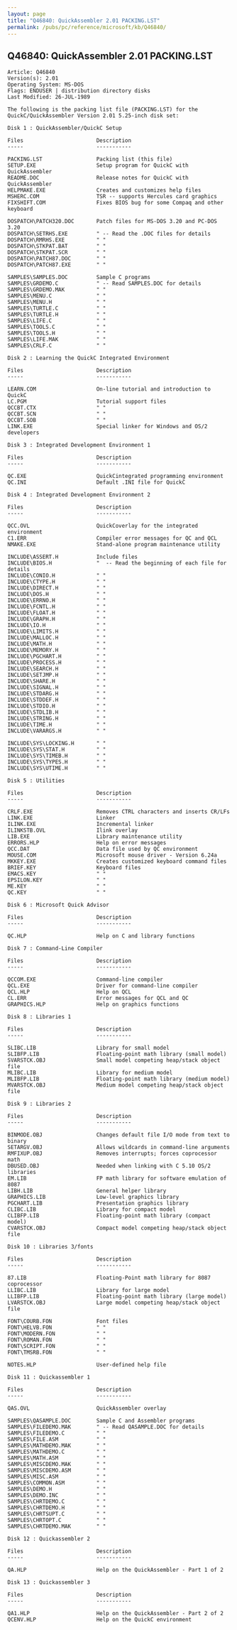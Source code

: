 ```yaml
---
layout: page
title: "Q46840: QuickAssembler 2.01 PACKING.LST"
permalink: /pubs/pc/reference/microsoft/kb/Q46840/
---
```


## Q46840: QuickAssembler 2.01 PACKING.LST

	Article: Q46840
	Version(s): 2.01
	Operating System: MS-DOS
	Flags: ENDUSER | distribution directory disks
	Last Modified: 26-JUL-1989
	
	The following is the packing list file (PACKING.LST) for the
	QuickC/QuickAssembler Version 2.01 5.25-inch disk set:
	
	Disk 1 : QuickAssembler/QuickC Setup
	
	Files                       Description
	-----                       -----------
	
	PACKING.LST                 Packing list (this file)
	SETUP.EXE                   Setup program for QuickC with QuickAssembler
	README.DOC                  Release notes for QuickC with QuickAssembler
	HELPMAKE.EXE                Creates and customizes help files
	MSHERC.COM                  TSR -- supports Hercules card graphics
	FIXSHIFT.COM                Fixes BIOS bug for some Compaq and other keyboard
	
	DOSPATCH\PATCH320.DOC       Patch files for MS-DOS 3.20 and PC-DOS 3.20
	DOSPATCH\SETRHS.EXE         " -- Read the .DOC files for details
	DOSPATCH\RMRHS.EXE          " "
	DOSPATCH\STKPAT.BAT         " "
	DOSPATCH\STKPAT.SCR         " "
	DOSPATCH\PATCH87.DOC        " "
	DOSPATCH\PATCH87.EXE        " "
	
	SAMPLES\SAMPLES.DOC         Sample C programs
	SAMPLES\GRDEMO.C            " -- Read SAMPLES.DOC for details
	SAMPLES\GRDEMO.MAK          " "
	SAMPLES\MENU.C              " "
	SAMPLES\MENU.H              " "
	SAMPLES\TURTLE.C            " "
	SAMPLES\TURTLE.H            " "
	SAMPLES\LIFE.C              " "
	SAMPLES\TOOLS.C             " "
	SAMPLES\TOOLS.H             " "
	SAMPLES\LIFE.MAK            " "
	SAMPLES\CRLF.C              " "
	
	Disk 2 : Learning the QuickC Integrated Environment
	
	Files                       Description
	-----                       -----------
	
	LEARN.COM                   On-line tutorial and introduction to QuickC
	LC.PGM                      Tutorial support files
	QCCBT.CTX                   " "
	QCCBT.SCN                   " "
	QCCBT.SOB                   " "
	LINK.EXE                    Special linker for Windows and OS/2 developers
	
	Disk 3 : Integrated Development Environment 1
	
	Files                       Description
	-----                       -----------
	
	QC.EXE                      QuickCintegrated programming environment
	QC.INI                      Default .INI file for QuickC
	
	Disk 4 : Integrated Development Environment 2
	
	Files                       Description
	-----                       -----------
	
	QCC.OVL                     QuickCoverlay for the integrated environment
	C1.ERR                      Compiler error messages for QC and QCL
	NMAKE.EXE                   Stand-alone program maintenance utility
	
	INCLUDE\ASSERT.H            Include files
	INCLUDE\BIOS.H              "  -- Read the beginning of each file for details
	INCLUDE\CONIO.H             " "
	INCLUDE\CTYPE.H             " "
	INCLUDE\DIRECT.H            " "
	INCLUDE\DOS.H               " "
	INCLUDE\ERRNO.H             " "
	INCLUDE\FCNTL.H             " "
	INCLUDE\FLOAT.H             " "
	INCLUDE\GRAPH.H             " "
	INCLUDE\IO.H                " "
	INCLUDE\LIMITS.H            " "
	INCLUDE\MALLOC.H            " "
	INCLUDE\MATH.H              " "
	INCLUDE\MEMORY.H            " "
	INCLUDE\PGCHART.H           " "
	INCLUDE\PROCESS.H           " "
	INCLUDE\SEARCH.H            " "
	INCLUDE\SETJMP.H            " "
	INCLUDE\SHARE.H             " "
	INCLUDE\SIGNAL.H            " "
	INCLUDE\STDARG.H            " "
	INCLUDE\STDDEF.H            " "
	INCLUDE\STDIO.H             " "
	INCLUDE\STDLIB.H            " "
	INCLUDE\STRING.H            " "
	INCLUDE\TIME.H              " "
	INCLUDE\VARARGS.H           " "
	
	INCLUDE\SYS\LOCKING.H       " "
	INCLUDE\SYS\STAT.H          " "
	INCLUDE\SYS\TIMEB.H         " "
	INCLUDE\SYS\TYPES.H         " "
	INCLUDE\SYS\UTIME.H         " "
	
	Disk 5 : Utilities
	
	Files                       Description
	-----                       -----------
	
	CRLF.EXE                    Removes CTRL characters and inserts CR/LFs
	LINK.EXE                    Linker
	ILINK.EXE                   Incremental linker
	ILINKSTB.OVL                Ilink overlay
	LIB.EXE                     Library maintenance utility
	ERRORS.HLP                  Help on error messages
	QCC.DAT                     Data file used by QC environment
	MOUSE.COM                   Microsoft mouse driver - Version 6.24a
	MKKEY.EXE                   Creates customized keyboard command files
	BRIEF.KEY                   Keyboard files
	EMACS.KEY                   " "
	EPSILON.KEY                 " "
	ME.KEY                      " "
	QC.KEY                      " "
	
	Disk 6 : Microsoft Quick Advisor
	
	Files                       Description
	-----                       -----------
	
	QC.HLP                      Help on C and library functions
	
	Disk 7 : Command-Line Compiler
	
	Files                       Description
	-----                       -----------
	
	QCCOM.EXE                   Command-line compiler
	QCL.EXE                     Driver for command-line compiler
	QCL.HLP                     Help on QCL
	CL.ERR                      Error messages for QCL and QC
	GRAPHICS.HLP                Help on graphics functions
	
	Disk 8 : Libraries 1
	
	Files                       Description
	-----                       -----------
	
	SLIBC.LIB                   Library for small model
	SLIBFP.LIB                  Floating-point math library (small model)
	SVARSTCK.OBJ                Small model competing heap/stack object file
	MLIBC.LIB                   Library for medium model
	MLIBFP.LIB                  Floating-point math library (medium model)
	MVARSTCK.OBJ                Medium model competing heap/stack object file
	
	Disk 9 : Libraries 2
	
	Files                       Description
	-----                       -----------
	
	BINMODE.OBJ                 Changes default file I/O mode from text to binary
	SETARGV.OBJ                 Allows wildcards in command-line arguments
	RMFIXUP.OBJ                 Removes interrupts; forces coprocessor math
	DBUSED.OBJ                  Needed when linking with C 5.10 OS/2 libraries
	EM.LIB                      FP math library for software emulation of 8087
	LIBH.LIB                    General helper library
	GRAPHICS.LIB                Low-level graphics library
	PGCHART.LIB                 Presentation graphics library
	CLIBC.LIB                   Library for compact model
	CLIBFP.LIB                  Floating-point math library (compact model)
	CVARSTCK.OBJ                Compact model competing heap/stack object file
	
	Disk 10 : Libraries 3/fonts
	
	Files                       Description
	-----                       -----------
	
	87.LIB                      Floating-Point math library for 8087 coprocessor
	LLIBC.LIB                   Library for large model
	LLIBFP.LIB                  Floating-point math library (large model)
	LVARSTCK.OBJ                Large model competing heap/stack object file
	
	FONT\COURB.FON              Font files
	FONT\HELVB.FON              " "
	FONT\MODERN.FON             " "
	FONT\ROMAN.FON              " "
	FONT\SCRIPT.FON             " "
	FONT\TMSRB.FON              " "
	
	NOTES.HLP                   User-defined help file
	
	Disk 11 : Quickassembler 1
	
	Files                       Description
	-----                       -----------
	
	QAS.OVL                     QuickAssembler overlay
	
	SAMPLES\QASAMPLE.DOC        Sample C and Assembler programs
	SAMPLES\FILEDEMO.MAK        " -- Read QASAMPLE.DOC for details
	SAMPLES\FILEDEMO.C          " "
	SAMPLES\FILE.ASM            " "
	SAMPLES\MATHDEMO.MAK        " "
	SAMPLES\MATHDEMO.C          " "
	SAMPLES\MATH.ASM            " "
	SAMPLES\MISCDEMO.MAK        " "
	SAMPLES\MISCDEMO.ASM        " "
	SAMPLES\MISC.ASM            " "
	SAMPLES\COMMON.ASM          " "
	SAMPLES\DEMO.H              " "
	SAMPLES\DEMO.INC            " "
	SAMPLES\CHRTDEMO.C          " "
	SAMPLES\CHRTDEMO.H          " "
	SAMPLES\CHRTSUPT.C          " "
	SAMPLES\CHRTOPT.C           " "
	SAMPLES\CHRTDEMO.MAK        " "
	
	Disk 12 : Quickassembler 2
	
	Files                       Description
	-----                       -----------
	
	QA.HLP                      Help on the QuickAssembler - Part 1 of 2
	
	Disk 13 : Quickassembler 3
	
	Files                       Description
	-----                       -----------
	
	QA1.HLP                     Help on the QuickAssembler - Part 2 of 2
	QCENV.HLP                   Help on the QuickC environment
